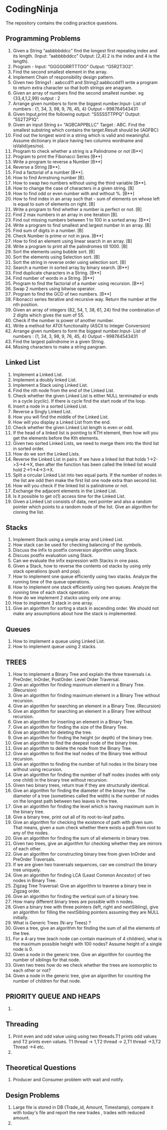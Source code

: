 # CodingNinja
The repository contains the coding practice questions.

## Programming Problems

1. Given a String “aabbbbddcc” find the longest first repeating index and its length. (Input: “aabbbbddcc” Output:
[2,4] 2 is the index and 4 is the length).
2. Program - Input: “GGGGGRRTTTOO” Output: “G5R2T3O2”.
3. Find the second smallest element in the array.
4. Implement Chain of responsibility design pattern.
5. Given two Strings1 : aabccd11 and String2:aabbccdd11 write a program to return extra
character so that both strings are anagram.
6. Given an array of numbers find the second smallest number. eg {33,4,1,2,99} output : 2
7. Arrange given numbers to form the biggest number.Input- List of numbers : {1, 34, 3, 98, 9, 76, 45, 4} Output –
998764543431
8. Given Input,print the following output: “SSSSSTTPPQ” Output: “5S2T2P1Q”.
9. Given an input String s= "AGBCAPPBLLC" Target : ABC. Find the smallest substring which contains the
target.Result should be {AGFBC}
10. Find out the longest word in a string which is valid and meaningful. Assume dictionary in place having two columns
wordname and isValid(yes/no).
11. Program to check whether a string is a Palindrome or not [B**]
12. Program to print the Fibonacci Series [B**]
13. Write a program to reverse a Number [B**]
14. Reverse a String [B**].
15. Find a factorial of a number [B**].
16. How to find Armstrong number [B]. 
17. How to swap two numbers without using the third variable [B**].
18. How to change the case of characters in a given string. [B]
19. How to find odd or even number with and without %. [B**]
20. How to find index in an array such that - sum of elements on whose left is equal to sum of elements on right. [B]
21. Write a program to find whether a number is perfect or not. [B]
22. Find 2 max numbers in an array in one iteration [B].
23. Find out missing numbers between 1 to 100 in a sorted array. [B**]
24. Write a program to find smallest and largest number in an array. [B]
25. Find sum of digits in a number. [B]
26. Check Number is prime or not in java. [B**]
27. How to find an element using linear search in an array. [B]
28. Write a program to print all the palindromes till 1000. [B]
29. Sort the elements using bubble sort. [B]
30. Sort the elements using Selection sort. [B]
31. Sort the string in reverse order using selection sort. [B]
32. Search a number in sorted array by binary search. [B**]
33. Find duplicate characters in a String. [B**]
34. Find number of words in a String. [B**]
35. Program to find the factorial of a number using recursion. [B**]
36. Swap 2 numbers using bitwise operator.
37. Program to find the GCD of two numbers. [B**]
38. Fibonacci series Iterative and recursive way. Return the number at the nth position.
39. Given an array of integers {82, 54, 1, 38, 61, 24} find the combination of 2 digits which gives the sum of 55.
40. Check if the number is power of another number.
41. Write a method for ATOI functionality (ASCII to Integer Conversion)
42. Arrange given numbers to form the biggest number.Input- List of numbers : {1, 34, 3, 98, 9, 76, 45, 4}   Output – 998764543431
43. Find the largest palindrome in a given String.
44. Missing characters to make a string pangram.


## Linked List

1. Implement a Linked List.
2. Implement a doubly linked List.
3. Implement a Stack using Linked List.
4. Find the nth node from the end of the Linked List.
5. Check whether the given Linked List is either NULL terminated or ends in a cycle (cyclic). If there is cycle find the start node of the loop.
6. Insert a node in a sorted Linked List.
7. Reverse a Singly Linked List.
8. How you will find the middle of the Linked List.
9. How will you display a Linked List from the end.
10. Check whether the given Linked List length is even or odd.
11. If the head of a linked list is pointing to KTH element, then how will you get the elements before the Kth elements.
12. Given two sorted Linked Lists, we need to merge them into the third list in sorted order.
13. How do we sort the Linked Lists.
14. Reverse the Linked List in pairs. If we have a linked list that holds 1->2->3->4->X, then after the function has been called the linked list would hold 2->1->4->3->X.
15. Split a circular Linked List into two equal parts. If the number of nodes in the list are odd then make the first list one node extra than second list.
16. How will you check if the linked list is palindrome or not.
17. Exchange the adjacent elements in the Linked List.
18. Is it possible to get o(1) access time for the Linked List.
19. Given a Linked List consists of data, next pointer and also a random pointer which points to a random node of the list. Give an algorithm for cloning the list.

## Stacks 

1. Implement Stack using a simple array and Linked List.
2. How stack can be used for checking balancing of the symbols.
3. Discuss the infix to postfix conversion algorithm using Stack.
4. Discuss postfix evaluation using Stack.
5. Can we evaluate the infix expression with Stacks in one pass.
6. Given a Stack, how to reverse the contents od stacks by using only stack operations (push and pop).
7. How to implement one queue efficiently using two stacks. Analyze the running time of the queue operations.
8. How to implement one stack efficiently using two queues. Analyze the running time of each stack operation.
9. How do we implement 2 stacks using only one array.
10. How to implement 3 stack in one array.
11. Give an algorithm for sorting a stack in ascending order. We should not make any assumptions about how the stack is implemented. 

## Queues

1. How to implement a queue using Linked List.
2. How to implement queue using 2 stacks.

## TREES

1. How to implement a Binary Tree and explain the three traversals i.e. PreOrder, InOrder, PostOrder. Level Order Traversal.
2. Give an algorithm for finding maximum element in a Binary Tree. (Recursion)
3. Give an algorithm for finding maximum element in a Binary Tree without recursion.
4. Give an algorithm for searching an element in a Binary Tree. (Recursion)
5. Give an algorithm for searching an element in a Binary Tree without recursion.
6. Give an algorithm for inserting an element in a Binary Tree.
7. Give an algorithm for finding the size of the Binary Tree.
8. Give an algorithm for deleting the tree.
9. Give an algorithm for finding the height (or depth) of the binary tree.
10. Give an algorithm to find the deepest node of the binary tree.
11. Give an algorithm to delete the node from the Binary Tree.
12. Give an algorithm to find the leaf nodes of the Binary tree without recursion.
13. Give an algorithm to finding the number of full nodes in the binary tree without using recursion.
14. Give an algorithm for finding the number of half nodes (nodes with only one child) in the binary tree without recursion.
15. Given two binary trees, return true if they are structurally identical.
16. Give an algorithm for finding the diameter of the binary tree. The diameter of a tree (sometimes called the width) is the number of nodes on the longest path between two leaves in the tree.
17. Give an algorithm for finding the level which is having maximum sum in the binary tree.
18. Give a binary tree, print out all of its root-to-leaf paths.
19. Give an algorithm for checking the existence of path with given sum. That means, given a sum check whether there exists a path from root to any of the nodes.
20. Give an algorithm for finding the sum of all elements in binary tree.
21. Given two trees, give an algorithm for checking whether they are mirrors of each other.
22. Give an algorithm for constructing binary tree from given InOrder and PreOrder Traversals.
23. If we are given two traversals sequences, can we construct the binary tree uniquely.
24. Give an algorithm for finding LCA (Least Common Ancestor) of two nodes in Binary Tree.
25. Zigzag Tree Traversal: Give an algorithm to traverse a binary tree in Zigzag order.
26. Give an algorithm for finding the vertical sum of a binary tree.
27. How many different binary trees are possible with n nodes.
28. Given a binary tree with three pointers (left, right and nextSibling), give an algorithm for filling the nextSibling pointers assuming they are NULL initially.
29. What is Generic Trees (N-ary Trees) ?
30. Given a tree, give an algorithm for finding the sum of all the elements of the tree.
31. For a 4-ary tree (each node can contain maximum of 4 children), what is the maximum possible height with 100 nodes? Assume height of a single node is 0.
32. Given a node in the generic tree. Give an algorithm for counting the number of siblings for that node.
33. Given two trees how do we check whether the trees are isomorphic to each other or not?
34. Given a node in the generic tree, give an algorithm for counting the number of children for that node.

## PRIORITY QUEUE AND HEAPS

1. 


## Threading
1. Print even and odd value using using two threads.T1 prints odd values and T2 prints even values. T1 thread ->
1,T2 thread -> 2,T1 thread ->3,T2 Thread ->4 etc.
2. 

## Theoretical Questions

1. Producer and Consumer problem with wait and notify.

## Design Problems
1. Large file is stored in DB (Trade_id, Amount, Timestamp), compare it with today's file and report the new trades , trades with reduced amount.
2.   